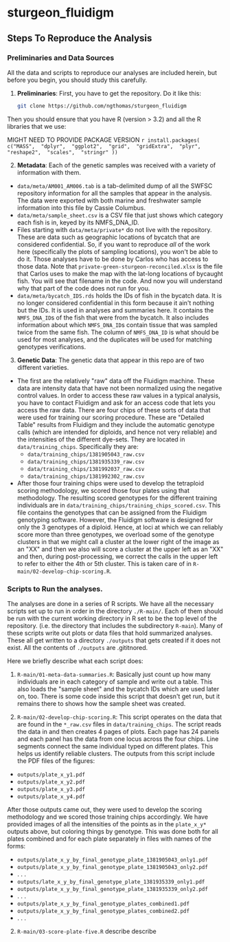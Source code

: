 # sturgeon_fluidigm


## Steps To Reproduce the Analysis

### Preliminaries and Data Sources
All the data and scripts to reproduce our analyses are included herein, but
before you begin, you should study this carefully.

1. __Preliminaries__: First, you have to get the repository.  Do it like this:

    ```sh
    git clone https://github.com/ngthomas/sturgeon_fluidigm
    ```
  
  Then you should ensure that you have R (version > 3.2) and all the R libraries that we use:
  
  MIGHT NEED TO PROVIDE PACKAGE VERSION 
    ```r
    install.packages(
    c("MASS", 
      "dplyr", 
      "ggplot2", 
      "grid", 
      "gridExtra", 
      "plyr", 
      "reshape2", 
      "scales", 
      "stringr"
    ))
    ```
    
2. __Metadata__: Each of the genetic samples was received with a variety of information with them.
  * `data/meta/AM001_AM006.tab` is a tab-delimited dump of all the SWFSC repository information for all the samples that appear in the analysis. The data were exported with both marine and freshwater sample information into this file by Cassie Columbus.
  * `data/meta/sample_sheet.csv` is a CSV file that just shows which category each fish is in, keyed by
  its NMFS_DNA_ID.
  * Files starting with `data/meta/private*` do not live with the repository.  These are data such as geographic locations of bycatch that are considered confidential.  So, if you want to reproduce _all_ of the work here (specifically the plots of sampling locations), you won't be able to do it.  Those analyses have to be done by Carlos who has access to those data.  Note that `private-green-sturgeon-reconciled.xlsx` is the file that Carlos uses to make the map with the lat-long locations of bycaught fish.  You will see that filename in the code.  And now you will understand why that part of the code does not run for you.
  * `data/meta/bycatch_IDS.rds` holds the IDs of fish in the bycatch data. It is no longer considered confidential in this form because it ain't nothing but the IDs.  It is used in analyses and summaries here.  It contains the `NMFS_DNA_ID`s of the fish that were from the bycatch. It also includes information about which `NMFS_DNA_ID`s contain tissue that was sampled twice from the same fish.  The column of `NMFS_DNA_ID` is what should be used for most analyses, and the duplicates will be used for matching genotypes verifications.
3. __Genetic Data__: The genetic data that appear in this repo are of two different varieties.  
  * The first are the relatively "raw" data off the Fluidigm machine. These data are intensity data that have not been normalized using the negative control values.  In order to access these raw values in a typical analysis, you have to contact Fluidigm and ask for an access code that lets you access the raw data. There are four chips of these sorts of data that were used for training our scoring procedure. These are "Detailed Table" results from Fluidigm and they include the automatic genotype calls (which are intended for diploids, and hence not very reliable) and the intensities of the different dye-sets. They are located in `data/training_chips`.  Specifically they are:
    - `data/training_chips/1381905043_raw.csv`
    - `data/training_chips/1381935339_raw.csv`
    - `data/training_chips/1381992037_raw.csv`
    - `data/training_chips/1381992302_raw.csv`
  * After those four training chips were used to develop the tetraploid scoring methodology, we scored those four plates using that methodology.  The resulting scored genotypes for the different training individuals are in `data/training_chips/training_chips_scored.csv`. This file contains the genotypes that can be assigned from the Fluidigm genotyping software.  However, the Fluidigm software is designed for only the 3 genotypes of a diploid.  Hence, at loci at which we can reliably score more than three genotypes, we overload some of the genotype clusters in that we might call a cluster at the lower right of the image as an "XX" and then we also will score a cluster at the upper left as an "XX" and then, during post-processing, we correct the calls in the upper left to refer to either the 4th or 5th cluster.  This is taken care of in `R-main/02-develop-chip-scoring.R`.


### Scripts to Run the analyses.

The analyses are done in a series of R scripts.  We have all the necessary scripts set up to run in 
order in the directory `./R-main/`.  Each of them should be run with the current
working directory in R set to be the top level of the repository. (i.e. the directory
that includes the subdirectory `R-main`).  Many of these scripts write out plots or data
files that hold summarized analyses.  These all get written to a directory `./outputs` that
gets created if it does not exist.  All the contents of `./outputs` are .gititnored.

Here we briefly describe what each script does:

1. `R-main/01-meta-data-summaries.R`: Basically just count up how many individuals are in each
category of sample and write out a table.  This also loads the "sample sheet" and the bycatch 
IDs which are used later on, too.  There is some code inside this script that doesn't get run,
but it remains there to shows how the sample sheet was created.

1. `R-main/02-develop-chip-scoring.R`:  This script operates on the data that are found in the `*_raw.csv` files in `data/training_chips`. The script reads the data in and then creates 4 pages of plots.  Each page has 24 panels and each panel has the data from one locus across the four chips. Line segments connect the same individual typed on different plates.  This helps us identify reliable clusters. The outputs from this script include the PDF files of the figures:
  - `outputs/plate_x_y1.pdf`
  - `outputs/plate_x_y2.pdf`
  - `outputs/plate_x_y3.pdf`
  - `outputs/plate_x_y4.pdf`

After those outputs came out, they were used to develop the scoring methodology and we scored those training chips accordingly. We have provided images of all the intensities of the points as in the `plate_x_y*` outputs above, but coloring things by genotype.  This was done both for all plates combined and for each plate separately in files with names of the forms:
  - `outputs/plate_x_y_by_final_genotype_plate_1381905043_only1.pdf`
  - `outputs/plate_x_y_by_final_genotype_plate_1381905043_only2.pdf`
  -  . . . 
  - `outputs/late_x_y_by_final_genotype_plate_1381935339_only1.pdf`
  - `outputs/plate_x_y_by_final_genotype_plate_1381935339_only2.pdf`
  -  . . .
  -  `outputs/plate_x_y_by_final_genotype_plates_combined1.pdf`
  -  `outputs/plate_x_y_by_final_genotype_plates_combined2.pdf`
  -  . . .



2. `R-main/03-score-plate-five.R` describe describe

